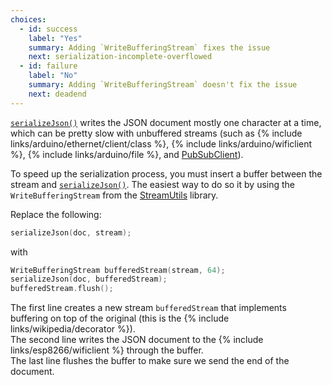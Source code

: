 ```yaml
---
choices:
  - id: success
    label: "Yes"
    summary: Adding `WriteBufferingStream` fixes the issue
    next: serialization-incomplete-overflowed
  - id: failure
    label: "No"
    summary: Adding `WriteBufferingStream` doesn't fix the issue
    next: deadend
---
```


[`serializeJson()`](/v6/api/json/serializejson/) writes the JSON document mostly one character at a time, which can be pretty slow with unbuffered streams (such as {% include links/arduino/ethernet/client/class %}, {% include links/arduino/wificlient %}, {% include links/arduino/file %}, and [PubSubClient](https://github.com/knolleary/pubsubclient/)).

To speed up the serialization process, you must insert a buffer between the stream and [`serializeJson()`](/v6/api/json/serializejson/).
The easiest way to do so it by using the `WriteBufferingStream` from the [StreamUtils](https://github.com/bblanchon/ArduinoStreamUtils) library.

Replace the following:

```c++
serializeJson(doc, stream);
```

with

```c++
WriteBufferingStream bufferedStream(stream, 64);
serializeJson(doc, bufferedStream);
bufferedStream.flush();
```

The first line creates a new stream `bufferedStream` that implements buffering on top of the original (this is the {% include links/wikipedia/decorator %}).  
The second line writes the JSON document to the {% include links/esp8266/wificlient %} through the buffer.  
The last line flushes the buffer to make sure we send the end of the document.
